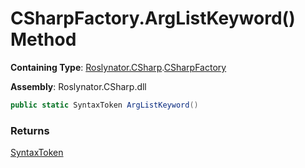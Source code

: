 # CSharpFactory\.ArgListKeyword\(\) Method

**Containing Type**: [Roslynator.CSharp](../../README.md)\.[CSharpFactory](../README.md)

**Assembly**: Roslynator\.CSharp\.dll

```csharp
public static SyntaxToken ArgListKeyword()
```

### Returns

[SyntaxToken](https://docs.microsoft.com/en-us/dotnet/api/microsoft.codeanalysis.syntaxtoken)

